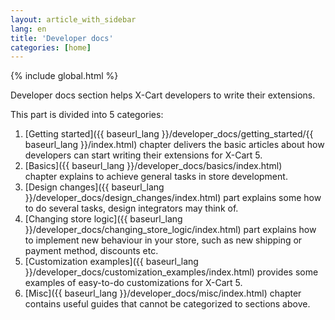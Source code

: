 ```yaml
---
layout: article_with_sidebar
lang: en
title: 'Developer docs'
categories: [home]
---
```


{% include global.html %}

Developer docs section helps X-Cart developers to write their extensions.

This part is divided into 5 categories:

1.  [Getting started]({{ baseurl_lang }}/developer_docs/getting_started/{{ baseurl_lang }}/index.html) chapter delivers the basic articles about how developers can start writing their extensions for X-Cart 5.
2.  [Basics]({{ baseurl_lang }}/developer_docs/basics/index.html) chapter explains to achieve general tasks in store development.
3.  [Design changes]({{ baseurl_lang }}/developer_docs/design_changes/index.html) part explains some how to do several tasks, design integrators may think of.
4.  [Changing store logic]({{ baseurl_lang }}/developer_docs/changing_store_logic/index.html) part explains how to implement new behaviour in your store, such as new shipping or payment method, discounts etc.
5.  [Customization examples]({{ baseurl_lang }}/developer_docs/customization_examples/index.html) provides some examples of easy-to-do customizations for X-Cart 5.
6.  [Misc]({{ baseurl_lang }}/developer_docs/misc/index.html) chapter contains useful guides that cannot be categorized to sections above.